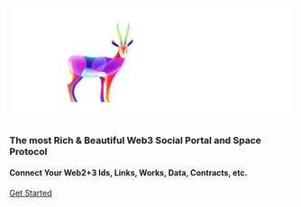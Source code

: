 <h2 class='flex justify-center pt-20 pb-4 max-sm:py-6'>
  <a href='//nextme.one'><img src="assets/images/logo/logo_pro.svg" /></a>
</h2>

<h3 class='text-3xl py-2'>The most Rich & Beautiful Web3 Social Portal and Space Protocol</h3>
<h4 class='pb-12'>Connect Your Web2+3 Ids, Links, Works, Data, Contracts, etc.</h4>

[Get Started](README.md)
